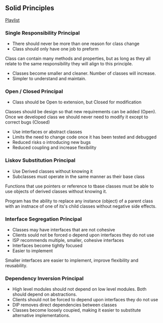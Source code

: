 
## Solid Principles

[Playlist](https://www.youtube.com/watch?v=HLFbeC78YlU&list=PL6n9fhu94yhXjG1w2blMXUzyDrZ_eyOme)

 ### Single Responsibility Principal
 
 * There should never be more than one reason for class change
 * Class should only have one job to preform
 
 Class can contain many methods and properties, but as long as they all relate to the same 
 responsibility they will align to this principle.
 
* Classes become smaller and cleaner. Number of classes will increase.
* Simpler to understand and maintain.


### Open / Closed Principal

* Class should be Open to extension, but Closed for modification

Classes should be design so that new requirements can be added (Open).
Once we developed class we should never need to modify it except to correct bugs (Closed)

* Use interfaces or abstract classes 
* Limits the need to change code once it has been tested and debugged
* Reduced risks o introducing new bugs
* Reduced coupling and increase flexibility


### Liskov Substitution Principal

* Use Derived classes without knowing it
* Subclasses must operate in the same manner as their base class

Functions that use pointers or reference to tbase classes must be able to use objects
of derived classes without knowing it.

Program has the ability to replace any instance (object) of a parent class
with an instnace of one of its's child classes without negative side effects.


### Interface Segregation Principal

* Classes may have interfaces that are not cohesive
* Clients sould not be forced o depend upon interfaces they do not use
* ISP recommends multiple, smaller, cohesive interfaces
* Interfaces become tightly focused
* Easier to implement

Smaller interfaces are easier to implement, improve flexibility and reusability.


### Dependency Inversion Principal

* High level modules should not depend on low level modules.
Both should depend on abstractions.
* Clients should not be forced to depend upon interfaces they do not use
* DIP removes direct dependencies between classes
* Classes become loosely coupied, making it easier to substitute
alternative implementations.
